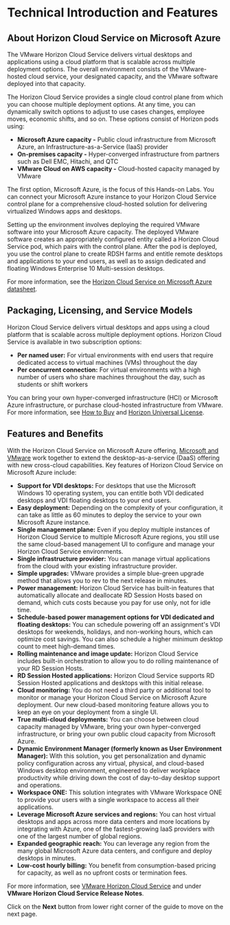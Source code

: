 # Technical Introduction and Features

## **About Horizon Cloud Service on Microsoft Azure**

The VMware Horizon Cloud Service delivers virtual desktops and applications using a cloud platform that is scalable across multiple deployment options. The overall environment consists of the VMware-hosted cloud service, your designated capacity, and the VMware software deployed into that capacity.

The Horizon Cloud Service provides a single cloud control plane from which you can choose multiple deployment options. At any time, you can dynamically switch options to adjust to use cases changes, employee moves, economic shifts, and so on. These options consist of Horizon pods using:
  - **Microsoft Azure capacity -** Public cloud infrastructure from Microsoft Azure, an Infrastructure-as-a-Service (IaaS) provider
  - **On-premises capacity -** Hyper-converged infrastructure from partners such as Dell EMC, Hitachi, and QTC
  - **VMware Cloud on AWS capacity -** Cloud-hosted capacity managed by VMware

The first option, Microsoft Azure, is the focus of this Hands-on Labs. You can connect your Microsoft Azure instance to your Horizon Cloud Service control plane for a comprehensive cloud-hosted solution for delivering virtualized Windows apps and desktops.

Setting up the environment involves deploying the required VMware software into your Microsoft Azure capacity. The deployed VMware software creates an appropriately configured entity called a Horizon Cloud Service pod, which pairs with the control plane. After the pod is deployed, you use the control plane to create RDSH farms and entitle remote desktops and applications to your end users, as well as to assign dedicated and floating Windows Enterprise 10 Multi-session desktops.

For more information, see the [Horizon Cloud Service on Microsoft Azure datasheet](https://www.vmware.com/content/dam/digitalmarketing/vmware/en/images/products/horizon-cloud-virtual-desktops/vmware-horizon-cloud-azure-datsheet.pdf).


## **Packaging, Licensing, and Service Models**

Horizon Cloud Service delivers virtual desktops and apps using a cloud platform that is scalable across multiple deployment options. Horizon Cloud Service is available in two subscription options:

  - **Per named user:** For virtual environments with end users that require dedicated access to virtual machines (VMs) throughout the day
  - **Per concurrent connection:** For virtual environments with a high number of users who share machines throughout the day, such as students or shift workers

You can bring your own hyper-converged infrastructure (HCI) or Microsoft Azure infrastructure, or purchase cloud-hosted infrastructure from VMware. For more information, see [How to Buy](https://www.vmware.com/products/horizon-cloud-virtual-desktops.html#how-to-buy) and [Horizon Universal License](https://www.vmware.com/products/horizon.html).


## **Features and Benefits**

With the Horizon Cloud Service on Microsoft Azure offering, [Microsoft and VMware](https://www.vmware.com/partners/strategic-technology-partners/microsoft.html) work together to extend the desktop-as-a-service (DaaS) offering with new cross-cloud capabilities. Key features of Horizon Cloud Service on Microsoft Azure include:

  - **Support for VDI desktops:** For desktops that use the Microsoft Windows 10 operating system, you can entitle both VDI dedicated desktops and VDI floating desktops to your end users.
  - **Easy deployment:** Depending on the complexity of your configuration, it can take as little as 60 minutes to deploy the service to your own Microsoft Azure instance.
  - **Single management plane:** Even if you deploy multiple instances of Horizon Cloud Service to multiple Microsoft Azure regions, you still use the same cloud-based management UI to configure and manage your Horizon Cloud Service environments.
  - **Single infrastructure provider:** You can manage virtual applications from the cloud with your existing infrastructure provider.
  - **Simple upgrades:** VMware provides a simple blue-green upgrade method that allows you to rev to the next release in minutes.
  - **Power management:** Horizon Cloud Service has built-in features that automatically allocate and deallocate RD Session Hosts based on demand, which cuts costs because you pay for use only, not for idle time.
  - **Schedule-based power management options for VDI dedicated and floating desktops:** You can schedule powering off an assignment's VDI desktops for weekends, holidays, and non-working hours, which can optimize cost savings. You can also schedule a higher minimum desktop count to meet high-demand times. 
  - **Rolling maintenance and image update:** Horizon Cloud Service includes built-in orchestration to allow you to do rolling maintenance of your RD Session Hosts.
  - **RD Session Hosted applications:** Horizon Cloud Service supports RD Session Hosted applications and desktops with this initial release.
  - **Cloud monitoring:** You do not need a third party or additional tool to monitor or manage your Horizon Cloud Service on Microsoft Azure deployment. Our new cloud-based monitoring feature allows you to keep an eye on your deployment from a single UI.
  - **True multi-cloud deployments:** You can choose between cloud capacity managed by VMware, bring your own hyper-converged infrastructure, or bring your own public cloud capacity from Microsoft Azure.
  - **Dynamic Environment Manager (formerly known as User Environment Manager):** With this solution, you get personalization and dynamic policy configuration across any virtual, physical, and cloud-based Windows desktop environment, engineered to deliver workplace productivity while driving down the cost of day-to-day desktop support and operations.
  - **Workspace ONE:** This solution integrates with VMware Workspace ONE to provide your users with a single workspace to access all their applications.
  - **Leverage Microsoft Azure services and regions:** You can host virtual desktops and apps across more data centers and more locations by integrating with Azure, one of the fastest-growing IaaS providers with one of the largest number of global regions.
  - **Expanded geographic reach:** You can leverage any region from the many global Microsoft Azure data centers, and configure and deploy desktops in minutes.
  - **Low-cost hourly billing:** You benefit from consumption-based pricing for capacity, as well as no upfront costs or termination fees.


For more information, see [VMware Horizon Cloud Service](https://docs.vmware.com/en/VMware-Horizon-Cloud-Service/index.html) and under **VMware Horizon Cloud Service Release Notes**.


Click on the **Next** button from lower right corner of the guide to move on the next page.